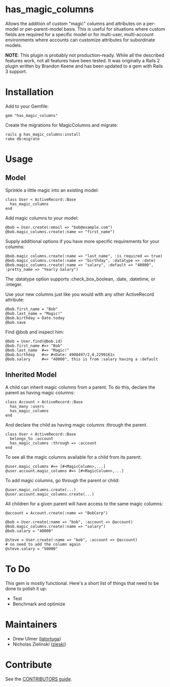 has_magic_columns
===============

Allows the addition of custom "magic" columns and attributes on a per-model
or per-parent-model basis. This is useful for situations where custom fields are
required for a specific model or for multi-user, multi-account environments where
accounts can customize attributes for subordinate models.

**NOTE**: This plugin is probably not production-ready. While all the described
features work, not all features have been tested. It was originally a Rails 2
plugin written by Brandon Keene and has been updated to a gem with Rails 3
support.

Installation
============

Add to your Gemfile:

    gem "has_magic_columns"

Create the migrations for MagicColumns and migrate:

    rails g has_magic_columns:install
    rake db:migrate

Usage
=====

## Model

Sprinkle a little magic into an existing model:

    class User < ActiveRecord::Base
      has_magic_columns
    end

Add magic columns to your model:

    @bob = User.create(:email => "bob@example.com")
    @bob.magic_columns.create(:name => "first_name")

Supply additional options if you have more specific requirements for your columns:

    @bob.magic_columns.create(:name => "last_name", :is_required => true)
    @bob.magic_columns.create(:name => "birthday", :datatype => :date)
    @bob.magic_columns.create(:name => "salary", :default => "40000", :pretty_name => "Yearly Salary")

The :datatype option supports :check_box_boolean, :date, :datetime, or :integer.

Use your new columns just like you would with any other ActiveRecord attribute:

    @bob.first_name = "Bob"
    @bob.last_name = "Magic!"
    @bob.birthday = Date.today
    @bob.save

Find @bob and inspect him:

    @bob = User.find(@bob.id)
    @bob.first_name	#=> "Bob"
    @bob.last_name	#=> "Magic!"
    @bob.birthday	#=> #<Date: 4908497/2,0,2299161>
    @bob.salary     #=> "40000", this is from :salary having a :default

## Inherited Model

A child can inherit magic columns from a parent. To do this, declare the parent
as having magic columns:

    class Account < ActiveRecord::Base
      has_many :users
      has_magic_columns
    end

And declare the child as having magic columns :through the parent.

    class User < ActiveRecord::Base
      belongs_to :account
      has_magic_columns :through => :account
    end

To see all the magic columns available for a child from its parent:

    @user.magic_columns #=> [#<MagicColumn>,...]
    @user.account.magic_columns #=> [#<MagicColumn>,...]

To add magic columns, go through the parent or child:

    @user.magic_columns.create(...)
    @user.account.magic_columns.create(...)

All children for a given parent will have access to the same magic columns:

    @account = Account.create(:name => "BobCorp")

    @bob = User.create(:name => "bob", :account => @account)
    @bob.magic_columns.create(:name => "salary")
    @bob.salary = "40000"

    @steve = User.create(:name => "bob", :account => @account)
    # no need to add the column again
    @steve.salary = "50000"

To Do
=====

This gem is mostly functional. Here's a short list of things that need to be
done to polish it up:

* Test
* Benchmark and optimize

Maintainers
===========

* Drew Ulmer ([latortuga](http://github.com/latortuga))
* Nicholas Zielinski ([zieski](http://github.com/zieski))

Contribute
==========
See the [CONTRIBUTORS guide](https://github.com/latortuga/has_magic_columns/blob/master/CONTRIBUTORS.md).
